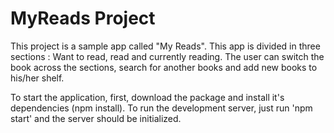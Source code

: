 # MyReads Project

This project is a sample app called "My Reads".
This app is divided in three sections : Want to read, read and currently reading.
The user can switch the book across the sections,
search for another books and add new books to his/her shelf.

To start the application, first, download the package and install it's dependencies (npm install).
To run the development server, just run 'npm start' and the server should be initialized. 